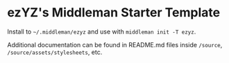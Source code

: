 # ezYZ's Middleman Starter Template

Install to `~/.middleman/ezyz` and use with `middleman init -T ezyz`.

Additional documentation can be found in README.md files inside `/source`, `/source/assets/stylesheets`, etc.
